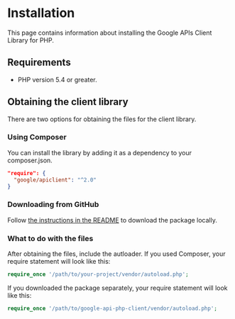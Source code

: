 # Installation

This page contains information about installing the Google APIs Client Library for PHP.

## Requirements

* PHP version 5.4 or greater.

## Obtaining the client library

There are two options for obtaining the files for the client library.

### Using Composer

You can install the library by adding it as a dependency to your composer.json.

```json
"require": {
  "google/apiclient": "^2.0"
}
```

### Downloading from GitHub

Follow [the instructions in the README](https://github.com/google/google-api-php-client#download-the-release) to download the package locally.

### What to do with the files

After obtaining the files, include the autloader. If you used Composer, your require statement will look like this:

```php
require_once '/path/to/your-project/vendor/autoload.php';
```

If you downloaded the package separately, your require statement will look like this:

```php
require_once '/path/to/google-api-php-client/vendor/autoload.php';
```